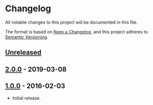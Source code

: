 # Changelog
All notable changes to this project will be documented in this file.

The format is based on [Keep a Changelog](https://keepachangelog.com/en/1.0.0/),
and this project adheres to [Semantic Versioning](https://semver.org/spec/v2.0.0.html).

## [Unreleased]

## [2.0.0] - 2019-03-08

## [1.0.0] - 2016-02-03

- Initial release.

[Unreleased]: https://github.com/jaredhanson/passport-google-oauth2/compare/v2.0.0...HEAD
[2.0.0]: https://github.com/jaredhanson/passport-google-oauth2/compare/v1.0.0...v2.0.0
[1.0.0]: https://github.com/jaredhanson/passport-google-oauth2/releases/tag/v1.0.0
